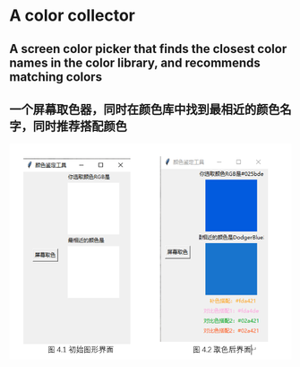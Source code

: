 # A color collector

## A screen color picker that finds the closest color names in the color library, and recommends matching colors

## 一个屏幕取色器，同时在颜色库中找到最相近的颜色名字，同时推荐搭配颜色

<img src = "color.png"></img>